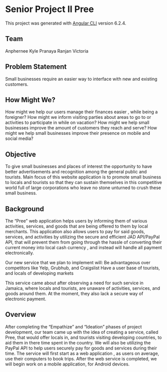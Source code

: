 # Senior Project II Pree

This project was generated with [Angular CLI](https://github.com/angular/angular-cli) version 6.2.4.

## Team

Anphernee Kyle Pranaya Ranjan Victoria

## Problem Statement

Small businesses require an easier way to interface with new and existing customers.

## How Might We?

How might we help our users manage their finances easier , while being a foreigner? How might we inform visiting parties about areas to go to or activities to participate in while on vacation? How might we help small businesses improve the amount of customers they reach and serve? How might we help small businesses improve their presence on mobile and social media?

## Objective

To give small businesses and places of interest the opportunity to have better advertisements and recognition among the general public and tourists. Main focus of this website application is to promote small business to locals and tourists so that they can sustain themselves in this competitive world full of large corporations who leave no stone unturned to crush these small business.

## Background

The “Pree” web application helps users by informing them of various activities, services, and goods that are being offered to them by local merchants. This application also allows users to pay for said goods, services, and activities by utilizing the secure and efficient JAD API/PayPal API, that will prevent them from going through the hassle of converting their current money into local cash currency , and instead will handle all payment electronically.

Our new service that we plan to implement will: Be advantageous over competitors like Yelp, Grubhub, and Craigslist Have a user base of tourists, and locals of developing markets

This service came about after observing a need for such service in Jamaica, where locals and tourists, are unaware of activities, services, and goods around them. At the moment, they also lack a secure way of electronic payment.

## Overview

After completing the “Empathize” and “Ideation” phases of project development, our team came up with the idea of creating a service, called Pree, that would offer locals in, and tourists visiting developing countries, to aid them in there time spent in the country. We will also be utilizing the PayPal API to help users securely pay for goods and services during their time. The service will first start as a web application , as users on average, use their computers to book trips. After the web service is completed, we will begin work on a mobile application, for Android devices.
